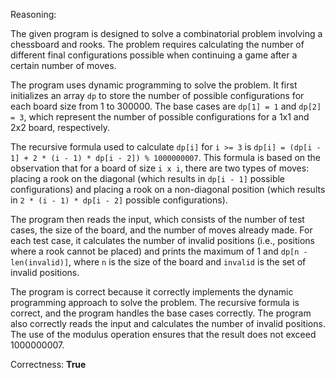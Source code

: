 Reasoning:

The given program is designed to solve a combinatorial problem involving a chessboard and rooks. The problem requires calculating the number of different final configurations possible when continuing a game after a certain number of moves.

The program uses dynamic programming to solve the problem. It first initializes an array `dp` to store the number of possible configurations for each board size from 1 to 300000. The base cases are `dp[1] = 1` and `dp[2] = 3`, which represent the number of possible configurations for a 1x1 and 2x2 board, respectively.

The recursive formula used to calculate `dp[i]` for `i >= 3` is `dp[i] = (dp[i - 1] + 2 * (i - 1) * dp[i - 2]) % 1000000007`. This formula is based on the observation that for a board of size `i x i`, there are two types of moves: placing a rook on the diagonal (which results in `dp[i - 1]` possible configurations) and placing a rook on a non-diagonal position (which results in `2 * (i - 1) * dp[i - 2]` possible configurations).

The program then reads the input, which consists of the number of test cases, the size of the board, and the number of moves already made. For each test case, it calculates the number of invalid positions (i.e., positions where a rook cannot be placed) and prints the maximum of 1 and `dp[n - len(invalid)]`, where `n` is the size of the board and `invalid` is the set of invalid positions.

The program is correct because it correctly implements the dynamic programming approach to solve the problem. The recursive formula is correct, and the program handles the base cases correctly. The program also correctly reads the input and calculates the number of invalid positions. The use of the modulus operation ensures that the result does not exceed 1000000007.

Correctness: **True**
